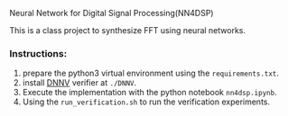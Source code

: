 Neural Network for Digital Signal Processing(NN4DSP)

This is a class project to synthesize FFT using neural networks.

### Instructions:
1) prepare the python3 virtual environment using the `requirements.txt`.
2) install [DNNV](https://github.com/dlshriver/DNNV) verifier at `./DNNV`.
3) Execute the implementation with the python notebook `nn4dsp.ipynb`.
4) Using the `run_verification.sh` to run the verification experiments.